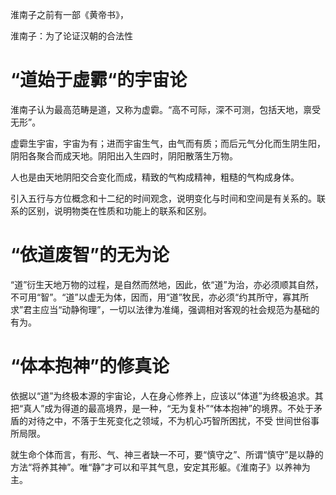 淮南子之前有一部《黄帝书》，

淮南子：为了论证汉朝的合法性

# “道始于虚霩“的宇宙论

淮南子认为最高范畴是道，又称为虚霩。“高不可际，深不可测，包括天地，禀受无形”。

虚霩生宇宙，宇宙为有；进而宇宙生气，由气而有质；而后元气分化而生阴生阳，阴阳各聚合而成天地。阴阳出入生四时，阴阳散落生万物。

人也是由天地阴阳交合变化而成，精致的气构成精神，粗糙的气构成身体。

引入五行与方位概念和十二纪的时间观念，说明变化与时间和空间是有关系的。联系的区别，说明物类在性质和功能上的联系和区别。

# “依道废智”的无为论

“道”衍生天地万物的过程，是自然而然地，因此，依“道”为治，亦必须顺其自然，不可用“智”。“道”以虚无为体，因而，用“道”牧民，亦必须“约其所守，寡其所求”君主应当“动静徇理”，一切以法律为准绳，强调相对客观的社会规范为基础的有为。

# “体本抱神”的修真论

依据以“道”为终极本源的宇宙论，人在身心修养上，应该以“体道”为终极追求。其把“真人”成为得道的最高境界，是一种，“无为复朴”“体本抱神”的境界。不处于矛盾的对待之中，不落于生死变化之领域，不为机心巧智所困扰，不受 世间世俗事所局限。

就生命个体而言，有形、气、神三者缺一不可，要“慎守之”、所谓“慎守”是以静的方法“将养其神”。唯“静”才可以和平其气息，安定其形躯。《淮南子》以养神为主。